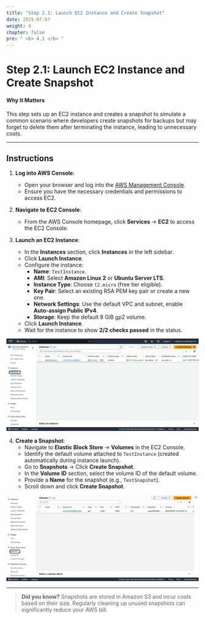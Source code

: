 ```yaml
---
title: "Step 2.1: Launch EC2 Instance and Create Snapshot"
date: 2025-07-07
weight: 4
chapter: false
pre: " <b> 4.1 </b> "
---
```



# Step 2.1: Launch EC2 Instance and Create Snapshot

#### Why It Matters

This step sets up an EC2 instance and creates a snapshot to simulate a common scenario where developers create snapshots for backups but may forget to delete them after terminating the instance, leading to unnecessary costs.

---

## Instructions

1. **Log into AWS Console**:
   - Open your browser and log into the [AWS Management Console](https://aws.amazon.com/console/).
   - Ensure you have the necessary credentials and permissions to access EC2.

2. **Navigate to EC2 Console**:
   - From the AWS Console homepage, click **Services** → **EC2** to access the EC2 Console.

3. **Launch an EC2 Instance**:
   - In the **Instances** section, click **Instances** in the left sidebar.
   - Click **Launch Instance**.
   - Configure the instance:
     - **Name**: `TestInstance`.
     - **AMI**: Select **Amazon Linux 2** or **Ubuntu Server LTS**.
     - **Instance Type**: Choose `t2.micro` (free tier eligible).
     - **Key Pair**: Select an existing RSA PEM key pair or create a new one.
     - **Network Settings**: Use the default VPC and subnet, enable **Auto-assign Public IPv4**.
     - **Storage**: Keep the default 8 GiB gp2 volume.
   - Click **Launch Instance**.
   - Wait for the instance to show **2/2 checks passed** in the status.

![EC2 Instance Launch](../images/4/ec2_launch.png?featherlight=false&width=90pc)

4. **Create a Snapshot**:
   - Navigate to **Elastic Block Store** → **Volumes** in the EC2 Console.
   - Identify the default volume attached to `TestInstance` (created automatically during instance launch).
   - Go to **Snapshots** → Click **Create Snapshot**.
   - In the **Volume ID** section, select the volume ID of the default volume.
   - Provide a **Name** for the snapshot (e.g., `TestSnapshot`).
   - Scroll down and click **Create Snapshot**.

![Snapshot Creation](../images/4/snapshot_creation.png?featherlight=false&width=90pc)

---

> **Did you know?** Snapshots are stored in Amazon S3 and incur costs based on their size. Regularly cleaning up unused snapshots can significantly reduce your AWS bill.